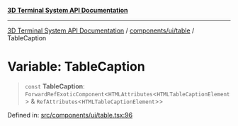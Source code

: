 [**3D Terminal System API Documentation**](../../../../README.md)

***

[3D Terminal System API Documentation](../../../../README.md) / [components/ui/table](../README.md) / TableCaption

# Variable: TableCaption

> `const` **TableCaption**: `ForwardRefExoticComponent`\<`HTMLAttributes`\<`HTMLTableCaptionElement`\> & `RefAttributes`\<`HTMLTableCaptionElement`\>\>

Defined in: [src/components/ui/table.tsx:96](https://github.com/Dicommunitas/ThreeJS_Terminal_3D/blob/badc3233eff8eb21985e1864af032399a617b0af/src/components/ui/table.tsx#L96)
